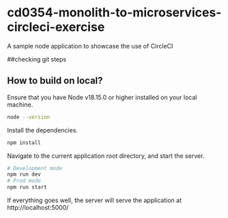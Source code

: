 # cd0354-monolith-to-microservices-circleci-exercise
A sample node application to showcase the use of CircleCI

##checking git steps

## How to build on local?
Ensure that you have Node v18.15.0 or higher installed on your local machine.
```bash
node --version
```

Install the dependencies.
```bash
npm install
```

Navigate to the current application root directory, and start the server.
```bash
# Development mode
npm run dev
# Prod mode
npm run start
```
If everything goes well, the server will serve the application at http://localhost:5000/